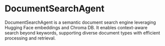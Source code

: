 # DocumentSearchAgent
DocumentSearchAgent is a semantic document search engine leveraging Hugging Face embeddings and Chroma DB. It enables context-aware search beyond keywords, supporting diverse document types with efficient processing and retrieval.

